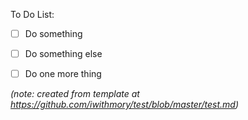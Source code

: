 To Do List:

- [ ] Do something
- [ ] Do something else
- [ ] Do one more thing




*(note: created from template at https://github.com/iwithmory/test/blob/master/test.md)*
